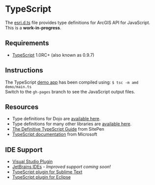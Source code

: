 # TypeScript

The [esri.d.ts](esri.d.ts) file provides type definitions for ArcGIS API for JavaScript.
This is a **work-in-progress**.

## Requirements

* [TypeScript][1] 1.0RC+ (also known as 0.9.7)

## Instructions

The TypeScript [demo app][2] has been compiled using: `$ tsc -m amd demo/main.ts`  
Switch to the `gh-pages` branch to see the JavaScript output files.

## Resources

* Type definitions for Dojo are [available here][3].
* Type definitions for many other libraries are [available here][4].
* [The Definitive TypeScript Guide][5] from SitePen
* [TypeScript documentation][6] from Microsoft

## IDE Support

* [Visual Studio Plugin](http://www.typescriptlang.org/#Download)
* [JetBrains IDEs](http://www.jetbrains.com) - *Improved support coming soon!*
* [TypeScript plugin for Sublime Text](https://github.com/Railk/T3S)
* [TypeScript plugin for Eclipse](https://github.com/palantir/eclipse-typescript)

[1]: http://www.typescriptlang.org
[2]: http://esri.github.io/jsapi-resources/typescript/demo.html
[3]: https://github.com/schungx/Dojo-TypeScript
[4]: https://github.com/borisyankov/DefinitelyTyped
[5]: http://www.sitepen.com/blog/2013/12/31/definitive-guide-to-typescript/
[6]: https://typescript.codeplex.com/wikipage?title=TypeScript%20Documentation
